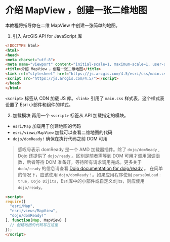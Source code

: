 # 介绍 MapView ，创建一张二维地图

本教程将指导你在二维 MapView 中创建一张简单的地图。

1. 引入 ArcGIS API for JavaScript 库
```html
<!DOCTYPE html>
<html>
<head>
<meta charset="utf-8">
<meta name="viewport" content="initial-scale=1, maximum-scale=1, user-scalable=no">
<title>介绍 MapView ，创建一张二维地图</title>
<link rel="stylesheet" href="https://js.arcgis.com/4.5/esri/css/main.css">
<script src="https://js.arcgis.com/4.5/"></script>
</head>
</html>
```
`<script>` 标签从 CDN 加载 JS 库。`<link>` 引用了 `main.css` 样式表，这个样式表设置了 Esri 小部件和组件的样式。

2. 加载模块
再用一个 `<script>` 标签从 API 加载指定的模块。
- `esri/Map`  加载用于创建地图的代码
- `esri/views/MapView` 加载可以查看二维地图的代码
- `dojo/domReady!` 确保在执行代码之前 DOM 可用

> 感叹号表示 domReady 是一个 AMD 加载器插件。除了 `dojo/domReady` , Dojo 还提供了 `dojo/ready` 。区别是前者需等到 DOM 可用才调用回调函数，后者等待 DOM 准备好，等待所有请求调用完成。更多关于 `dodo/ready` 的信息请查看 [Dojo documentation for dojo/ready](http://dojotoolkit.org/reference-guide/1.10/dojo/ready.html) 。 在简单的情况下，应该使用 `dojo/domReady！`。如果应用程序使用 `parseOnLoad：true`，`Dojo Dijits`，Esri库中的小部件或自定义dijits，则应使用 `dojo/ready`。

```html
<script>
require([
  "esri/Map",
  "esri/views/MapView",
  "dojo/domReady!"
], function(Map, MapView) {
  // 创建地图的代码写在这里
});
</script>
```